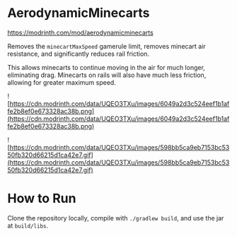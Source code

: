 # AerodynamicMinecarts

https://modrinth.com/mod/aerodynamicminecarts

Removes the `minecartMaxSpeed` gamerule limit, removes minecart air resistance, and significantly reduces rail friction.

This allows minecarts to continue moving in the air for much longer, eliminating drag. Minecarts on rails will also have much less friction, allowing for greater maximum speed.

![https://cdn.modrinth.com/data/UQEO3TXu/images/6049a2d3c524eef1b1affe2b8ef0e673328ac38b.png](https://cdn.modrinth.com/data/UQEO3TXu/images/6049a2d3c524eef1b1affe2b8ef0e673328ac38b.png)

![https://cdn.modrinth.com/data/UQEO3TXu/images/598bb5ca9eb7153bc5350fb320d66215d1ca42e7.gif](https://cdn.modrinth.com/data/UQEO3TXu/images/598bb5ca9eb7153bc5350fb320d66215d1ca42e7.gif)

# How to Run

Clone the repository locally, compile with `./gradlew build`, and use the jar at `build/libs`. 
